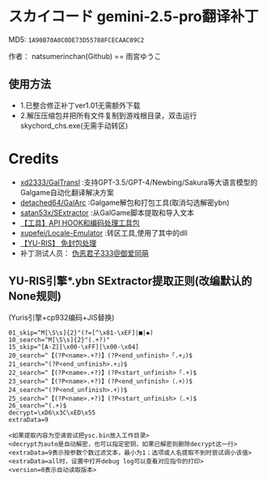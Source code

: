 # スカイコード gemini-2.5-pro翻译补丁 

MD5: `1A90B70A0C0DE73D55788FCECAAC09C2`

作者： natsumerinchan(Github) == 雨宮ゆうこ

## 使用方法
- 1.已整合修正补丁ver1.01无需额外下载
- 2.解压压缩包并把所有文件复制到游戏根目录，双击运行skychord_chs.exe(无需手动转区)

# Credits

- [xd2333/GalTransl](https://github.com/xd2333/GalTransl.git) :支持GPT-3.5/GPT-4/Newbing/Sakura等大语言模型的Galgame自动化翻译解决方案
- [detached64/GalArc](https://github.com/detached64/GalArc.git) :Galgame解包和打包工具(取消勾选解密ybn)
- [satan53x/SExtractor](https://github.com/satan53x/SExtractor.git) :从GalGame脚本提取和导入文本
- [【工具】API HOOK和编码处理工具包](https://www.ai2.moe/topic/29225-【工具】api-hook和编码处理工具包)
- [xupefei/Locale-Emulator](https://github.com/xupefei/Locale-Emulator.git) :转区工具,使用了其中的dll
- [【YU-RIS】 免封包处理](https://www.cnblogs.com/Dir-A/p/18096964)
- 补丁测试人员： [伪恶君子333@御爱同萌](https://www.ai2.moe/profile/9569-伪恶君子333/)

## YU-RIS引擎*.ybn SExtractor提取正则(改编默认的None规则)
(Yuris引擎+cp932编码+JIS替换)
```
01_skip=^M[\S\s]{2}"(?=[^\x81-\xEF]|■|◆)
10_search=^M[\S\s]{2}"(.+?)"
15_skip=^[A-Z][\x00-\xFF][\x00-\x04]
20_search=^【(?P<name>.+?)】(?P<end_unfinish>「.+」)$
21_search=^(?P<end_unfinish>.+」)$
22_search=^【(?P<name>.+?)】(?P<start_unfinish>「.+)$
23_search=^【(?P<name>.+?)】(?P<end_unfinish>（.+）)$
24_search=^(?P<end_unfinish>.+）)$
25_search=^【(?P<name>.+?)】(?P<start_unfinish>（.+)$
26_search=^(.+)$
decrypt=\xD6\x3C\xED\x55
extraData=9

<如果提取内容为空请尝试把ysc.bin放入工作目录>
<decrypt为auto是自动解密，也可以指定密钥，如果已解密则删除decrypt这一行>
<extraData=9表示按参数个数过滤文本，最小为1；选项或人名提取不到时尝试调小该值>
<extraData=all时，设置中打开debug log可以查看对应指令的打印>
<version=0表示自动读取版本>
```
